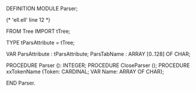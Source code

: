 DEFINITION MODULE Parser;

(* 'ell.ell' line 12 *)

FROM Tree	IMPORT	tTree;

TYPE tParsAttribute = tTree;


VAR
  ParsAttribute	: tParsAttribute;
  ParsTabName	: ARRAY [0..128] OF CHAR;

PROCEDURE Parser (): INTEGER;
PROCEDURE CloseParser ();
PROCEDURE xxTokenName (Token: CARDINAL; VAR Name: ARRAY OF CHAR);

END Parser.

